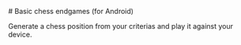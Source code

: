 # Basic chess endgames (for Android)

Generate a chess position from your criterias and play it against your device.